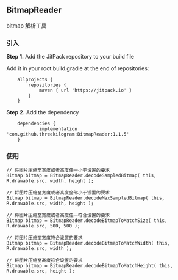 
## BitmapReader

bitmap 解析工具

### 引入

**Step 1.** Add the JitPack repository to your build file

Add it in your root build.gradle at the end of repositories:

```
	allprojects {
		repositories {
			maven { url 'https://jitpack.io' }
		}
	}
```

**Step 2.** Add the dependency

```
	dependencies {
	        implementation 'com.github.threekilogram:BitmapReader:1.1.5'
	}
```

### 使用

```
// 将图片压缩至宽度或者高度任一小于设置的要求
Bitmap bitmap = BitmapReader.decodeSampledBitmap( this, R.drawable.src, width, height );
```

```
// 将图片压缩至宽度或者高度全部小于设置的要求
Bitmap bitmap = BitmapReader.decodeMaxSampledBitmap( this, R.drawable.src, width, height );
```

```
// 将图片压缩至宽度或者高度任一符合设置的要求
Bitmap bitmap = BitmapReader.decodeBitmapToMatchSize( this, R.drawable.src, 500, 500 );
```

```
// 将图片压缩至宽度符合设置的要求
Bitmap bitmap = BitmapReader.decodeBitmapToMatchWidth( this, R.drawable.src, width );
```

```
// 将图片压缩至高度符合设置的要求
Bitmap bitmap = BitmapReader.decodeBitmapToMatchHeight( this, R.drawable.src, height );
```